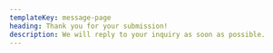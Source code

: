 ```yaml
---
templateKey: message-page
heading: Thank you for your submission!
description: We will reply to your inquiry as soon as possible.
---
```

